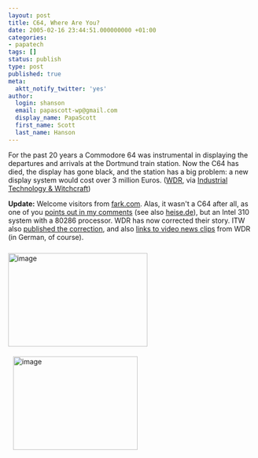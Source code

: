 ```yaml
---
layout: post
title: C64, Where Are You?
date: 2005-02-16 23:44:51.000000000 +01:00
categories:
- papatech
tags: []
status: publish
type: post
published: true
meta:
  aktt_notify_twitter: 'yes'
author:
  login: shanson
  email: papascott-wp@gmail.com
  display_name: PapaScott
  first_name: Scott
  last_name: Hanson
---
```

<p>For the past 20 years a Commodore 64 was instrumental in displaying the departures and arrivals at the Dortmund train station. Now the C64 has died, the display has gone black, and the station has a big problem: a new display system would cost over 3 million Euros. (<a href="http://www.wdr.de/themen/computer/1/commodore64/">WDR</a>, via <a title="Industrial Technology & Witchcraft - das Weblog von TextLab" href="http://www.industrial-technology-and-witchcraft.de/index.php/ITW/13695/">Industrial Technology & Witchcraft</a>)</p>
<p><strong>Update:</strong> Welcome visitors from <a href="http://forums.fark.com/cgi/fark/comments.pl?IDLink=1361548">fark.com</a>. Alas, it wasn't a C64 after all, as one of you <a href="http://www.papascott.de/archives/2005/02/16/c64-where-are-you/#c1837">points out in my comments</a> (see also <a href="http://www.heise.de/newsticker/meldung/56509">heise.de</a>), but an Intel 310 system with a 80286 processor. WDR has now corrected their story. ITW also <a href="http://www.industrial-technology-and-witchcraft.de/index.php/ITW/13706/">published the correction</a>, and also <a href="http://www.industrial-technology-and-witchcraft.de/index.php/ITW/13713/">links to video news clips</a> from WDR (in German, of course).</p>
<p><img src="http://www.papascott.de/wordpress/wp-content/uploads/2005/02/c64dortmund.jpg" vspace="10" border="0" alt="image" width="283" height="190" /><img src="http://www.papascott.de/wordpress/wp-content/uploads/2005/02/c64dortmund2.jpg" hspace="10" vspace="10" border="0" alt="image" width="253" height="190" /></p>
